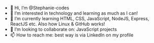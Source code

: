 - 👋 Hi, I’m @Stephanie-codes
- 👀 I’m interested in technology and learning as much as I can!
- 🌱 I’m currently learning HTML, CSS, JavaScript, NodeJS, Express, ReactJS etc. Also how Linux & GitHub works!
- 💞️ I’m looking to collaborate on: JavaScript projects
- 📫 How to reach me: best way is via LinkedIn on my profile

<!---
Stephanie-codes/Stephanie-codes is a ✨ special ✨ repository because its `README.md` (this file) appears on your GitHub profile.
You can click the Preview link to take a look at your changes.
--->
